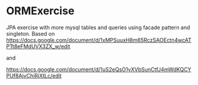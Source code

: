 # ORMExercise
JPA exercise with more mysql tables and queries using facade pattern and singleton. Based on  https://docs.google.com/document/d/1xMPSuuxH8m65RczSAOEctn4wcATPTt8eFMdUVX3ZX_w/edit 

and 

https://docs.google.com/document/d/1uS2eQsO1yXVbSunCtfJ4mWdKQCYPUf8AjvChiRiXtLc/edit

